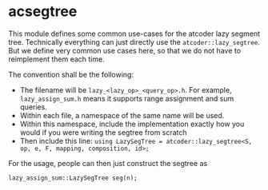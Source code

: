 # acsegtree

This module defines some common use-cases for the atcoder lazy segment tree. Technically everything
can just directly use the `atcoder::lazy_segtree`. But we define very common use cases here, so that we
do not have to reimplement them each time.

The convention shall be the following:
* The filename will be `lazy_<lazy_op>_<query_op>.h`. For example, `lazy_assign_sum.h` means it supports
range assignment and sum queries.
* Within each file, a namespace of the same name will be used.
* Within this namespace, include the implementation exactly how you would if you were writing the segtree
from scratch
* Then include this line: `using LazySegTree = atcoder::lazy_segtree<S, op, e, F, mapping, composition, id>;`

For the usage, people can then just construct the segtree as
```
lazy_assign_sum::LazySegTree seg(n);
```